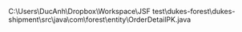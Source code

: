 C:\Users\DucAnh\Dropbox\Workspace\JSF test\dukes-forest\dukes-shipment\src\java\com\forest\entity\OrderDetailPK.java
